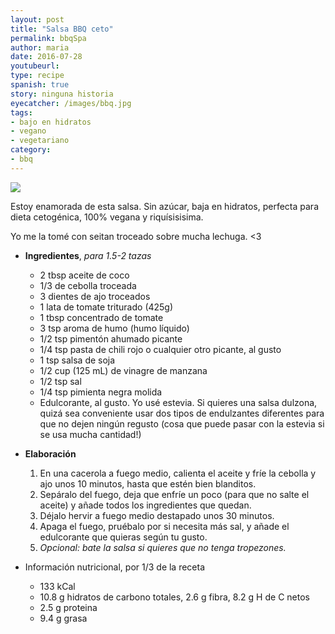 ```yaml
---
layout: post
title: "Salsa BBQ ceto"
permalink: bbqSpa
author: maria
date: 2016-07-28
youtubeurl: 
type: recipe
spanish: true
story: ninguna historia
eyecatcher: /images/bbq.jpg
tags: 
- bajo en hidratos
- vegano
- vegetariano
category:
- bbq
---
```


<img src="https://farm1.staticflickr.com/598/31552506662_14d94c7ca3_o_d.jpg" />

Estoy enamorada de esta salsa. Sin azúcar, baja en hidratos, perfecta para dieta cetogénica, 100% vegana y riquísisisima. </p>

<p>Yo me la tomé con seitan troceado sobre mucha lechuga. &lt;3</p>

<ul>
<li><p><strong>Ingredientes</strong>, <em>para 1.5-2 tazas</em></p>

<ul><li>2 tbsp aceite de coco</li>
<li>1/3 de cebolla troceada</li>
<li>3 dientes de ajo troceados</li>
<li>1 lata de tomate triturado (425g)</li>
<li>1 tbsp concentrado de tomate</li>
<li>3 tsp aroma de humo (humo líquido)</li>
<li>1/2 tsp pimentón ahumado picante </li>
<li>1/4 tsp pasta de chili rojo o cualquier otro picante, al gusto</li>
<li>1 tsp salsa de soja</li>
<li>1/2 cup (125 mL) de vinagre de manzana </li>
<li>1/2 tsp sal</li>
<li>1/4 tsp pimienta negra molida</li>
<li>Edulcorante, al gusto. Yo usé estevia. Si quieres una salsa dulzona, quizá sea conveniente usar dos tipos de endulzantes diferentes para que no dejen ningún regusto (cosa que puede pasar con la estevia si se usa mucha cantidad!)</li></ul></li>
<li><p><strong>Elaboración</strong></p>

<ol><li>En una cacerola a fuego medio, calienta el aceite y fríe la cebolla y ajo unos 10 minutos, hasta que estén bien blanditos.</li>
<li>Sepáralo del fuego, deja que enfríe un poco (para que no salte el aceite) y añade todos los ingredientes que quedan. </li>
<li>Déjalo hervir a fuego medio destapado unos 30 minutos.</li>
<li>Apaga el fuego, pruébalo por si necesita más sal, y añade el edulcorante que quieras según tu gusto.</li>
<li><em>Opcional: bate la salsa si quieres que no tenga tropezones.</em></li></ol></li>
<li><p>Información nutricional, por 1/3 de la receta</p>

<ul><li>133 kCal</li>
<li>10.8 g hidratos de carbono totales, 2.6 g fibra, 8.2 g H de C netos</li>
<li>2.5 g proteina</li>
<li>9.4 g grasa</li></ul></li>
</ul></div></body>
</html>
